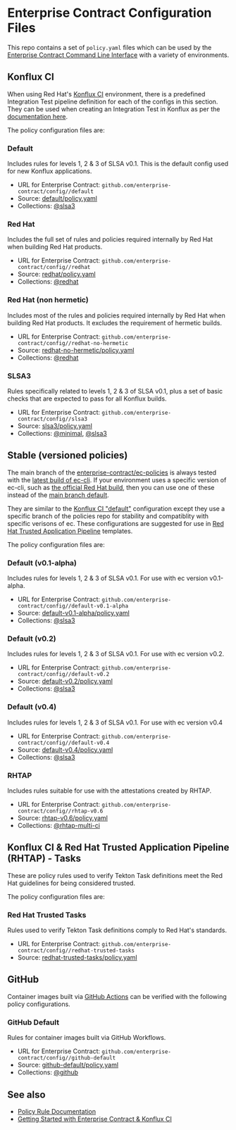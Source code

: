 # Enterprise Contract Configuration Files

This repo contains a set of `policy.yaml` files which can be used by the [Enterprise Contract
Command Line Interface](https://github.com/enterprise-contract/ec-cli) with a variety of
environments.

## Konflux CI

When using Red Hat's [Konflux CI](https://github.com/konflux-ci/)
environment, there is a predefined Integration Test pipeline definition for each of the configs in
this section. They can be used when creating an Integration Test in Konflux as per the [documentation
here](https://konflux-ci.dev/docs/advanced-how-tos/managing-compliance-with-ec/).

The policy configuration files are:

### Default

Includes rules for levels 1, 2 & 3 of SLSA v0.1. This is the default config used for new Konflux applications.

* URL for Enterprise Contract: `github.com/enterprise-contract/config//default`
* Source: [default/policy.yaml](https://github.com/enterprise-contract/config/blob/main/default/policy.yaml)
* Collections: [@slsa3](https://enterprisecontract.dev/docs/ec-policies/release_policy.html#slsa3)

### Red Hat

Includes the full set of rules and policies required internally by Red Hat when building Red Hat products.

* URL for Enterprise Contract: `github.com/enterprise-contract/config//redhat`
* Source: [redhat/policy.yaml](https://github.com/enterprise-contract/config/blob/main/redhat/policy.yaml)
* Collections: [@redhat](https://enterprisecontract.dev/docs/ec-policies/release_policy.html#redhat)

### Red Hat (non hermetic)

Includes most of the rules and policies required internally by Red Hat when building Red Hat products. It excludes the requirement of hermetic builds.

* URL for Enterprise Contract: `github.com/enterprise-contract/config//redhat-no-hermetic`
* Source: [redhat-no-hermetic/policy.yaml](https://github.com/enterprise-contract/config/blob/main/redhat-no-hermetic/policy.yaml)
* Collections: [@redhat](https://enterprisecontract.dev/docs/ec-policies/release_policy.html#redhat)

### SLSA3

Rules specifically related to levels 1, 2 & 3 of SLSA v0.1, plus a set of basic checks that are expected to pass for all Konflux builds.

* URL for Enterprise Contract: `github.com/enterprise-contract/config//slsa3`
* Source: [slsa3/policy.yaml](https://github.com/enterprise-contract/config/blob/main/slsa3/policy.yaml)
* Collections: [@minimal](https://enterprisecontract.dev/docs/ec-policies/release_policy.html#minimal), [@slsa3](https://enterprisecontract.dev/docs/ec-policies/release_policy.html#slsa3)


## Stable (versioned policies)

The main branch of the [enterprise-contract/ec-policies](https://github.com/enterprise-contract/ec-policies)
is always tested with the [latest build of ec-cli](https://github.com/enterprise-contract/ec-cli/releases). If
your environment uses a specific version of ec-cli, such as
[the official Red Hat build](https://catalog.redhat.com/software/containers/rhtas/ec-rhel9/65f1f9dcfc649a18c6075de5),
then you can use one of these instead of the
[main branch default](https://github.com/enterprise-contract/config?tab=readme-ov-file#default).

They are similar to the [Konflux CI "default"](#default) configuration except they use a specific branch
of the policies repo for stability and compatiblity with specific verisons of ec. These configurations are
suggested for use in [Red Hat Trusted Application Pipeline](https://developers.redhat.com/products/trusted-application-pipeline/overview) templates.

The policy configuration files are:

### Default (v0.1-alpha)

Includes rules for levels 1, 2 & 3 of SLSA v0.1. For use with ec version v0.1-alpha.

* URL for Enterprise Contract: `github.com/enterprise-contract/config//default-v0.1-alpha`
* Source: [default-v0.1-alpha/policy.yaml](https://github.com/enterprise-contract/config/blob/main/default-v0.1-alpha/policy.yaml)
* Collections: [@slsa3](https://enterprisecontract.dev/docs/ec-policies/release_policy.html#slsa3)

### Default (v0.2)

Includes rules for levels 1, 2 & 3 of SLSA v0.1. For use with ec version v0.2.

* URL for Enterprise Contract: `github.com/enterprise-contract/config//default-v0.2`
* Source: [default-v0.2/policy.yaml](https://github.com/enterprise-contract/config/blob/main/default-v0.2/policy.yaml)
* Collections: [@slsa3](https://enterprisecontract.dev/docs/ec-policies/release_policy.html#slsa3)

### Default (v0.4)

Includes rules for levels 1, 2 & 3 of SLSA v0.1. For use with ec version v0.4

* URL for Enterprise Contract: `github.com/enterprise-contract/config//default-v0.4`
* Source: [default-v0.4/policy.yaml](https://github.com/enterprise-contract/config/blob/main/default-v0.4/policy.yaml)
* Collections: [@slsa3](https://enterprisecontract.dev/docs/ec-policies/release_policy.html#slsa3)

### RHTAP

Includes rules suitable for use with the attestations created by RHTAP.

* URL for Enterprise Contract: `github.com/enterprise-contract/config//rhtap-v0.6`
* Source: [rhtap-v0.6/policy.yaml](https://github.com/enterprise-contract/config/blob/main/rhtap-v0.6/policy.yaml)
* Collections: [@rhtap-multi-ci](https://enterprisecontract.dev/docs/ec-policies/release_policy.html#rhtap-multi-ci)


## Konflux CI & Red Hat Trusted Application Pipeline (RHTAP) - Tasks

These are policy rules used to verify Tekton Task definitions meet the Red Hat guidelines for being
considered trusted.

The policy configuration files are:

### Red Hat Trusted Tasks

Rules used to verify Tekton Task definitions comply to Red Hat's standards.

* URL for Enterprise Contract: `github.com/enterprise-contract/config//redhat-trusted-tasks`
* Source: [redhat-trusted-tasks/policy.yaml](https://github.com/enterprise-contract/config/blob/main/redhat-trusted-tasks/policy.yaml)


## GitHub

Container images built via [GitHub Actions](https://docs.github.com/actions) can be verified with
the following policy configurations.

### GitHub Default

Rules for container images built via GitHub Workflows.

* URL for Enterprise Contract: `github.com/enterprise-contract/config//github-default`
* Source: [github-default/policy.yaml](https://github.com/enterprise-contract/config/blob/main/github-default/policy.yaml)
* Collections: [@github](https://enterprisecontract.dev/docs/ec-policies/release_policy.html#github)

## See also

* [Policy Rule Documentation](https://enterprisecontract.dev/docs/ec-policies/release_policy.html)
* [Getting Started with Enterprise Contract &amp; Konflux CI](https://enterprisecontract.dev/docs/user-guide/main/getting-started.html)
